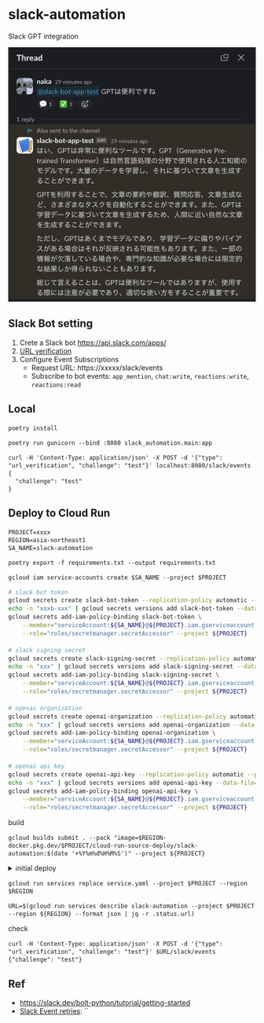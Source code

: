 # slack-automation

Slack GPT integration

![](docs/slack.png)

## Slack Bot setting

1. Crete a Slack bot https://api.slack.com/apps/
1. [URL verification](https://api.slack.com/events/url_verification)
1. Configure Event Subscriptions
    - Request URL: https://xxxxx/slack/events
    - Subscribe to bot events: `app_mention`, `chat:write`, `reactions:write`, `reactions:read`

## Local

```
poetry install
```

```
poetry run gunicorn --bind :8080 slack_automation.main:app
```


```
curl -H 'Content-Type: application/json' -X POST -d '{"type": "url_verification", "challenge": "test"}' localhost:8080/slack/events
{
  "challenge": "test"
}
```

## Deploy to Cloud Run

```
PROJECT=xxxx
REGION=asia-northeast1
SA_NAME=slack-automation
```

```
poetry export -f requirements.txt --output requirements.txt
```

```
gcloud iam service-accounts create $SA_NAME --project $PROJECT
```

```bash
# slack bot token
gcloud secrets create slack-bot-token --replication-policy automatic --project $PROJECT
echo -n "xoxb-xxx" | gcloud secrets versions add slack-bot-token --data-file=- --project $PROJECT
gcloud secrets add-iam-policy-binding slack-bot-token \
    --member="serviceAccount:${SA_NAME}@${PROJECT}.iam.gserviceaccount.com" \
    --role="roles/secretmanager.secretAccessor" --project ${PROJECT}

# slack signing secret
gcloud secrets create slack-signing-secret --replication-policy automatic --project $PROJECT
echo -n "xxx" | gcloud secrets versions add slack-signing-secret --data-file=- --project $PROJECT
gcloud secrets add-iam-policy-binding slack-signing-secret \
    --member="serviceAccount:${SA_NAME}@${PROJECT}.iam.gserviceaccount.com" \
    --role="roles/secretmanager.secretAccessor" --project ${PROJECT}

# openai organization
gcloud secrets create openai-organization --replication-policy automatic --project $PROJECT
echo -n "xxx" | gcloud secrets versions add openai-organization --data-file=- --project $PROJECT
gcloud secrets add-iam-policy-binding openai-organization \
    --member="serviceAccount:${SA_NAME}@${PROJECT}.iam.gserviceaccount.com" \
    --role="roles/secretmanager.secretAccessor" --project ${PROJECT}

# openai api key
gcloud secrets create openai-api-key --replication-policy automatic --project $PROJECT
echo -n "xxx" | gcloud secrets versions add openai-api-key --data-file=- --project $PROJECT
gcloud secrets add-iam-policy-binding openai-api-key \
    --member="serviceAccount:${SA_NAME}@${PROJECT}.iam.gserviceaccount.com" \
    --role="roles/secretmanager.secretAccessor" --project ${PROJECT}
```

build

```
gcloud builds submit . --pack "image=$REGION-docker.pkg.dev/$PROJECT/cloud-run-source-deploy/slack-automation:$(date '+%Y%m%d%H%M%S')" --project ${PROJECT}
```

<details><summary>initial deploy</summary>

```
gcloud run deploy slack-automation \
    --source . \
    --platform managed \
    --region $REGION \
    --allow-unauthenticated \
    --service-account ${SA_NAME}@${PROJECT}.iam.gserviceaccount.com \
    --set-secrets=SLACK_BOT_TOKEN=slack-bot-token:latest \
    --set-secrets=SIGNING_SECRET=slack-signing-secret:latest \
    --set-secrets=OPENAI_ORGANIZATION=openai-organization:latest \
    --set-secrets=OPENAI_API_KEY=openai-api-key:latest \
    --project ${PROJECT}
```

```
gcloud run services describe slack-automation --format export --project $PROJECT --region $REGION > service.yaml
```

</details>

```
gcloud run services replace service.yaml --project $PROJECT --region $REGION
```

```
URL=$(gcloud run services describe slack-automation --project $PROJECT --region ${REGION} --format json | jq -r .status.url)
```

check

```
curl -H 'Content-Type: application/json' -X POST -d '{"type": "url_verification", "challenge": "test"}' $URL/slack/events
{"challenge": "test"}
```

## Ref

- https://slack.dev/bolt-python/tutorial/getting-started
- [Slack Event retries](https://api.slack.com/apis/connections/events-api#retries): ``
